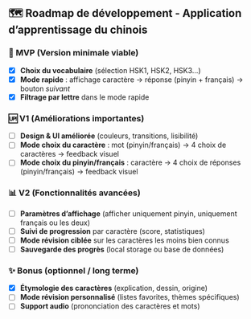 ## 🗺️ Roadmap de développement - Application d’apprentissage du chinois

### 🎯 MVP (Version minimale viable)
- [x] **Choix du vocabulaire** (sélection HSK1, HSK2, HSK3…)
- [x] **Mode rapide** : affichage caractère → réponse (pinyin + français) → bouton *suivant*
- [x] **Filtrage par lettre** dans le mode rapide

### 🆙 V1 (Améliorations importantes)
- [ ] **Design & UI améliorée** (couleurs, transitions, lisibilité)
- [ ] **Mode choix du caractère** : mot (pinyin/français) → 4 choix de caractères → feedback visuel
- [ ] **Mode choix du pinyin/français** : caractère → 4 choix de réponses (pinyin/français) → feedback visuel

### 📊 V2 (Fonctionnalités avancées)
- [ ] **Paramètres d’affichage** (afficher uniquement pinyin, uniquement français ou les deux)
- [ ] **Suivi de progression** par caractère (score, statistiques)
- [ ] **Mode révision ciblée** sur les caractères les moins bien connus
- [ ] **Sauvegarde des progrès** (local storage ou base de données)

### ✨ Bonus (optionnel / long terme)
- [x] **Étymologie des caractères** (explication, dessin, origine)
- [ ] **Mode révision personnalisé** (listes favorites, thèmes spécifiques)
- [ ] **Support audio** (prononciation des caractères et mots)
